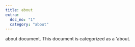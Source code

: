 ```yaml
---
title: about
extra:
  doc_no: "1"
  category: "about"
---
```

about document.
This document is categorized as a ‘about.